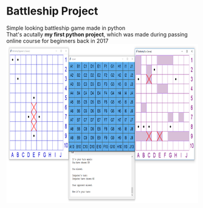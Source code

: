 # Battleship Project
Simple looking battleship game made in python  
That's acutally **my first python project**, which was made during passing online course for beginners back in 2017
<img src="pictures/Battleship.png" width="900" height="420"/>
